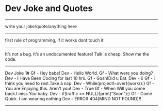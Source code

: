 # Dev Joke and Quotes 

***

write your joke/quote/anything here
***
first rule of programming,
if it works dont touch it
***
It’s not a bug. It’s an undocumented feature!
Talk is cheap. Show me the code. 
***
Dev Joke 1#
Gf - Hey babe!
Dev - Hello World.
Gf - What were you doing?
Dev - I Have Been Coding for last 10 hrs.
Gf - Gosh!Did u Eat.
Dev - 0
Gf - i think you need to rest.Take a nap.
Dev - While(project!=over){work():}
Gf - You are Enjoying this. Aren't you!
Dev - True
Gf - When Will you come back.I miss You baby.
Dev - if(traffic == NULL){print("Soon"):}
Gf - Come Quick. I am wearing nothing
Dev - ERROR 404(MIND NOT FOUND)!!
***